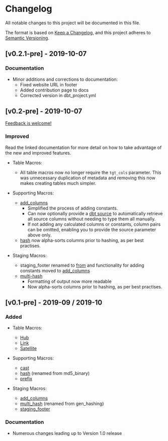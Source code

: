# Changelog
All notable changes to this project will be documented in this file.

The format is based on [Keep a Changelog](https://keepachangelog.com/en/1.0.0/),
and this project adheres to [Semantic Versioning](https://semver.org/spec/v2.0.0.html).

## [v0.2.1-pre] - 2019-10-07

### Documentation

- Minor additions and corrections to documentation:
    - Fixed website URL in footer
    - Added contribution page to docs
    - Corrected version in dbt_project.yml

## [v0.2-pre] - 2019-10-07

[Feedback is welcome!](https://github.com/Datavault-UK/dbtvault/issues)
 
### Improved
Read the linked documentation for more detail on how to take advantage of
the new and improved features.

- Table Macros:
    - All table macros now no longer require the ```tgt_cols``` parameter.
    This was unnecessary duplication of metadata and removing this now makes
    creating tables much simpler.
    
- Supporting Macros:
    - [add_columns](macros.md#add_columns)
        - Simplified the process of adding constants.
        - Can now optionally provide a [dbt source](https://docs.getdbt.com/docs/using-sources) to automatically
        retrieve all source columns without needing to type them all manually.
        - If not adding any calculated columns or constants, column pairs can be omitted, enabling you to provide the 
        source parameter above only.
    - [hash](macros.md#hash) now alpha-sorts columns prior to hashing, as
    per best practises. 
   
- Staging Macros:
    - staging_footer renamed to [from](macros.md#from) and functionality for adding constants moved to
    [add_columns](macros.md#add_columns)
    - [multi-hash](macros.md#multi_hash)
        - Formatting of output now more readable
        - Now alpha-sorts columns prior to hashing, as
          per best practises. 

## [v0.1-pre] - 2019-09 / 2019-10
### Added

- Table Macros:
    - [Hub](macros.md#hub_template)
    - [Link](macros.md#link_template)
    - [Satellite](macros.md#sat_template)

- Supporting Macros:
    - [cast](macros.md#cast)
    - [hash](macros.md#hash) (renamed from md5_binary)
    - [prefix](macros.md#prefix)

- Staging Macros:
    - [add_columns](macros.md#add_columns)
    - [multi_hash](macros.md#multi_hash) (renamed from gen_hashing)
    - [staging_footer](macros.md#staging_footer) 

### Documentation
   
- Numerous changes leading up to Version 1.0 release
